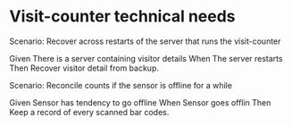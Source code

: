 # Visit-counter technical needs

Scenario: Recover across restarts of the server
that runs the visit-counter

  Given There is a server containing visitor details
  When The server restarts
  Then Recover visitor detail from backup.

Scenario: Reconcile counts if the sensor is offline for a while

  Given Sensor has tendency to go offline
  When Sensor goes offlin
  Then Keep a record of every scanned bar codes.
